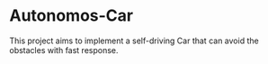 # Autonomos-Car
This project aims to implement a self-driving Car that can avoid the obstacles with fast response.
